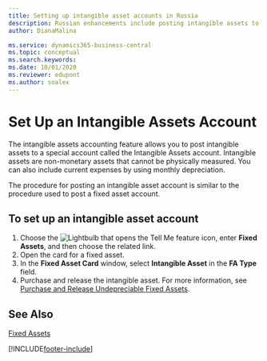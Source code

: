```yaml
---
title: Setting up intangible asset accounts in Russia
description: Russian enhancements include posting intangible assets to a dedicated account.
author: DianaMalina

ms.service: dynamics365-business-central
ms.topic: conceptual
ms.search.keywords:
ms.date: 10/01/2020
ms.reviewer: edupont
ms.author: soalex
---
```


# Set Up an Intangible Assets Account

The intangible assets accounting feature allows you to post intangible assets to a special account called the Intangible Assets account. Intangible assets are non-monetary assets that cannot be physically measured. You can also include current expenses by using monthly depreciation.  

The procedure for posting an intangible asset account is similar to the procedure used to post a fixed asset account.  

## To set up an intangible asset account

1. Choose the ![Lightbulb that opens the Tell Me feature](../../media/ui-search/search_small.png "Tell me what you want to do") icon, enter **Fixed Assets**, and then choose the related link.
2. Open the card for a fixed asset.
3. In the **Fixed Asset Card** window, select **Intangible Asset** in the **FA Type** field.
4. Purchase and release the intangible asset. For more information, see [Purchase and Release Undepreciable Fixed Assets](Undepreciable-Fixed-Assets.md).

## See Also

[Fixed Assets](../../fa-manage.md)  


[!INCLUDE[footer-include](../../includes/footer-banner.md)]